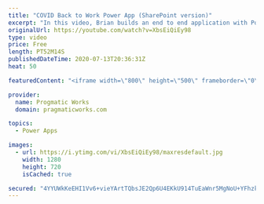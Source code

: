 ```yaml
---
title: "COVID Back to Work Power App (SharePoint version)"
excerpt: "In this video, Brian builds an end to end application with Power Apps and SharePoint for COVID Back to Work Wellness safety. The PowerApp can check employees' wellness for eligibility to work in the office and make sure the employees acknowledge the company's safety policies. If you have Office 365,"
originalUrl: https://youtube.com/watch?v=XbsEiQiEy98
type: video
price: Free
length: PT52M14S
publishedDateTime: 2020-07-13T20:36:31Z
heat: 50

featuredContent: "<iframe width=\"800\" height=\"500\" frameborder=\"0\" src=\"https://www.youtube.com/embed/XbsEiQiEy98\" allow=\"accelerometer; autoplay; encrypted-media; gyroscope; picture-in-picture\" allowfullscreen></iframe>"

provider:
  name: Progmatic Works
  domain: pragmaticworks.com

topics:
  - Power Apps

images:
  - url: https://i.ytimg.com/vi/XbsEiQiEy98/maxresdefault.jpg
    width: 1280
    height: 720
    isCached: true

secured: "4YYUWkKeEHI1Vv6+vieYArtTQbsJE2Qp6U4EKkU914TuEaWnr5MgNoU+YFhzkNKC8bwSa2jcciHed6ZWEbKoT88nclLPYmqFUSHl6WtoMDbjMV0JPqtjSK0pLG1d2dEKq4WmL1Bj5pvnvTKEwwU8O+Ecn0suoNgcTJAJPjIGmBXLRWQhVUZRL0UH//mgqCGBEpBrhIJX5Web1yf1vXnSRgd4jFo3CxjsHHzH6pK+3K1eWoodlUnE5ZFsxstOfEKeYHRcBZrOmhb+vJmZxenbeiwuhFaaYTzyZcptSms1Lia0FFoMpEOWawKzSRLMqcfObu1CWDppIPlA4TrJn+529cLbH/v38CVR18PThxap40myAdqzHFBHfbKbB7rRyTsnwlC9B/0SIKiAxZraImP82Q==;MgTM0Bb0kFbcje3uiOjqKg=="
---
```


